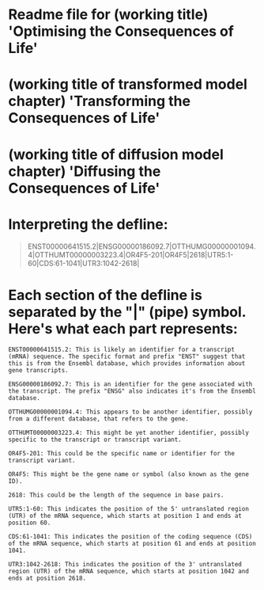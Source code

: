 # Readme file for (working title) 'Optimising the Consequences of Life'
# (working title of transformed model chapter) 'Transforming the Consequences of Life'
# (working title of diffusion model chapter) 'Diffusing the Consequences of Life'

# Interpreting the defline:
>ENST00000641515.2|ENSG00000186092.7|OTTHUMG00000001094.4|OTTHUMT00000003223.4|OR4F5-201|OR4F5|2618|UTR5:1-60|CDS:61-1041|UTR3:1042-2618|


# Each section of the defline is separated by the "|" (pipe) symbol. Here's what each part represents:

    ENST00000641515.2: This is likely an identifier for a transcript (mRNA) sequence. The specific format and prefix "ENST" suggest that this is from the Ensembl database, which provides information about gene transcripts.

    ENSG00000186092.7: This is an identifier for the gene associated with the transcript. The prefix "ENSG" also indicates it's from the Ensembl database.

    OTTHUMG00000001094.4: This appears to be another identifier, possibly from a different database, that refers to the gene.

    OTTHUMT00000003223.4: This might be yet another identifier, possibly specific to the transcript or transcript variant.

    OR4F5-201: This could be the specific name or identifier for the transcript variant.

    OR4F5: This might be the gene name or symbol (also known as the gene ID).

    2618: This could be the length of the sequence in base pairs.

    UTR5:1-60: This indicates the position of the 5' untranslated region (UTR) of the mRNA sequence, which starts at position 1 and ends at position 60.

    CDS:61-1041: This indicates the position of the coding sequence (CDS) of the mRNA sequence, which starts at position 61 and ends at position 1041.

    UTR3:1042-2618: This indicates the position of the 3' untranslated region (UTR) of the mRNA sequence, which starts at position 1042 and ends at position 2618.